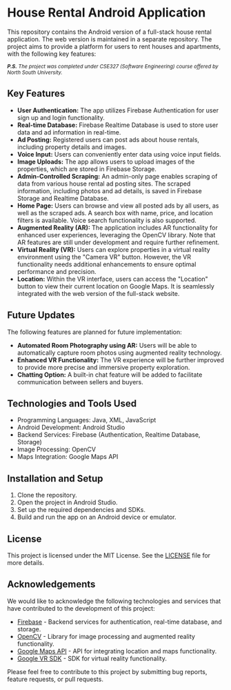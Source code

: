 # House Rental Android Application

This repository contains the Android version of a full-stack house rental application. The web version is maintained in a separate repository. The project aims to provide a platform for users to rent houses and apartments, with the following key features:<br/>

<sub> ****P.S.*** The project was completed under CSE327 (Software Engineering) course offered by North South University.*<sub/>

## Key Features

- **User Authentication:** The app utilizes Firebase Authentication for user sign up and login functionality.
- **Real-time Database:** Firebase Realtime Database is used to store user data and ad information in real-time.
- **Ad Posting:** Registered users can post ads about house rentals, including property details and images.
- **Voice Input:** Users can conveniently enter data using voice input fields.
- **Image Uploads:** The app allows users to upload images of the properties, which are stored in Firebase Storage.
- **Admin-Controlled Scraping:** An admin-only page enables scraping of data from various house rental ad posting sites. The scraped information, including photos and ad details, is saved in Firebase Storage and Realtime Database.
- **Home Page:** Users can browse and view all posted ads by all users, as well as the scraped ads. A search box with name, price, and location filters is available. Voice search functionality is also supported.
- **Augmented Reality (AR):** The application includes AR functionality for enhanced user experiences, leveraging the OpenCV library. Note that AR features are still under development and require further refinement.
- **Virtual Reality (VR):** Users can explore properties in a virtual reality environment using the "Camera VR" button. However, the VR functionality needs additional enhancements to ensure optimal performance and precision.
- **Location:** Within the VR interface, users can access the "Location" button to view their current location on Google Maps. It is seamlessly integrated with the web version of the full-stack website.

## Future Updates

The following features are planned for future implementation:

- **Automated Room Photography using AR:** Users will be able to automatically capture room photos using augmented reality technology.
- **Enhanced VR Functionality:** The VR experience will be further improved to provide more precise and immersive property exploration.
- **Chatting Option:** A built-in chat feature will be added to facilitate communication between sellers and buyers.

## Technologies and Tools Used

- Programming Languages: Java, XML, JavaScript
- Android Development: Android Studio
- Backend Services: Firebase (Authentication, Realtime Database, Storage)
- Image Processing: OpenCV
- Maps Integration: Google Maps API

## Installation and Setup

1. Clone the repository.
2. Open the project in Android Studio.
3. Set up the required dependencies and SDKs.
4. Build and run the app on an Android device or emulator.

## License

This project is licensed under the MIT License. See the [LICENSE](LICENSE) file for more details.

## Acknowledgements

We would like to acknowledge the following technologies and services that have contributed to the development of this project:

- [Firebase](https://firebase.google.com/) - Backend services for authentication, real-time database, and storage.
- [OpenCV](https://opencv.org/) - Library for image processing and augmented reality functionality.
- [Google Maps API](https://developers.google.com/maps/documentation) - API for integrating location and maps functionality.
- [Google VR SDK](https://developers.google.com/vr) - SDK for virtual reality functionality.

Please feel free to contribute to this project by submitting bug reports, feature requests, or pull requests.

